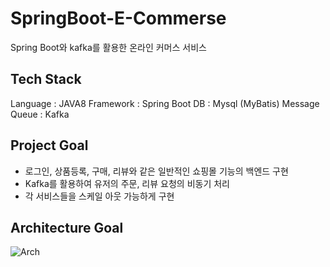 # SpringBoot-E-Commerse
Spring Boot와 kafka를 활용한 온라인 커머스 서비스 

## Tech Stack
Language : JAVA8
Framework : Spring Boot
DB : Mysql (MyBatis)
Message Queue : Kafka

## Project Goal
- 로그인, 상품등록, 구매, 리뷰와 같은 일반적인 쇼핑몰 기능의 백엔드 구현
- Kafka를 활용하여 유저의 주문, 리뷰 요청의 비동기 처리
- 각 서비스들을 스케일 아웃 가능하게 구현

## Architecture Goal
![Arch](https://user-images.githubusercontent.com/29014659/144516026-700e42b1-d9d2-42bd-8083-936a5b70cea7.png)
